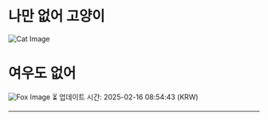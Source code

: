 
# 나만 없어 고양이

![Cat Image](https://cdn2.thecatapi.com/images/mo.jpg)

# 여우도 없어
![Fox Image](https://randomfox.ca/images/48.jpg)
⏳ 업데이트 시간: 2025-02-16 08:54:43 (KRW)

---
